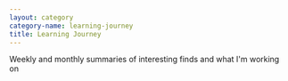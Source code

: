 ```yaml
---
layout: category
category-name: learning-journey 
title: Learning Journey
---
```


Weekly and monthly summaries of interesting finds and what I'm working on
